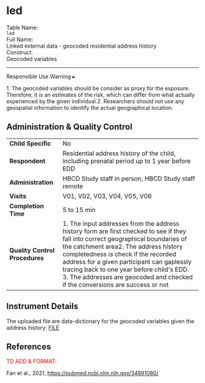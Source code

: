# led

<div class="info-block">
  <div class="info-row">
    <div class="info-label"><i class="fa fa-table"></i> Table Name:</div>
    <div class="info-value"><code>led</code></div>
  </div>
  <div class="info-row">
    <div class="info-label"><i class="fa-solid fa-maximize"></i> Full Name:</div>
    <div class="info-value">
     Linked external data - geocoded residential address history
    </div>
  </div>
  <div class="info-row">
    <div class="info-label"><i class="fa-solid fa-tape"></i> Construct:</div>
    <div class="info-value">Geocoded variables</div>
  </div>
</div>


-------------------------------

<div id="alert" class="alert-banner" onclick="toggleCollapse(this)">
  <span class="emoji"><i class="fas fa-exclamation-circle"></i></span>
  <span class="text-with-link">
  <span class="text">Responsible Use Warning</span>
  <a class="anchor-link" href="#alert" title="Copy link">
  <i class="fa-solid fa-link"></i>
  </a>
  </span>
  <span class="arrow">▸</span>
</div>
<div class="alert-collapsible-content">
<p>1. The geocoded variables should be consider as proxy for the exposure. Therefore, it is an estimates of the risk, which can differ from what actually experienced by the given individual.2. Researchers should not use any geospatial information to identify the actual geographical location.</p>
</div>

## Administration & Quality Control

<table class="table-no-vertical-lines" style="width: 100%; border-collapse: collapse; table-layout: fixed;">
<tbody>
<tr><td><b>Child Specific</b></td>
<td>No </td></tr>
<tr><td><b>Respondent</b></td>
<td>Residential address history of the child, including prenatal period up to 1 year before EDD</td></tr>
<tr><td><b>Administration</b></td>
<td style="word-wrap: break-word; white-space: normal;">HBCD Study staff in person, HBCD Study staff remote</td></tr>
<tr><td><b>Visits</b></td>
<td>V01, V02, V03, V04, V05, V06</td></tr>
<tr><td><b>Completion Time</b></td>
<td>5 to 15 min</td></tr>
<tr><td><b>Quality Control Procedures</b></td>
<td style="word-wrap: break-word; white-space: normal;">1. The input addresses from the address history form are first checked to see if they fall into correct geographical boundaries of the catchment area2. The address history completedness is check if the recorded address for a given participant can gaplessly tracing back to one year before child's EDD. 3. The addresses are geocoded and checked if the conversions are success or not</td></tr>      
</tbody>
</table>

## Instrument Details

The uploaded file are data-dictionary for the geocoded variables given the address history: <a href="https://drive.google.com/open?id=114NYqSe--744iuNJ3hZCsA2tmIaAB-ku">FILE</a>


## References

<div class="references"> 
<p><a href=""></a></p>  
</div>

<p style="color: red;">TO ADD & FORMAT:<br></p>

Fan et al., 2021, https://pubmed.ncbi.nlm.nih.gov/34891080/


<br>